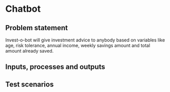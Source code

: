# Chatbot

## Problem statement

Invest-o-bot will give investment advice to anybody based on variables like age, risk tolerance, annual income, weekly savings amount and total amount already saved.

## Inputs, processes and outputs

## Test scenarios
